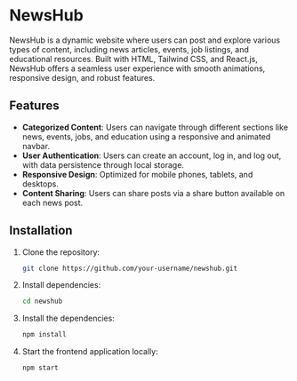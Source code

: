 


# NewsHub

NewsHub is a dynamic website where users can post and explore various types of content, including news articles, events, job listings, and educational resources. Built with HTML, Tailwind CSS, and React.js, NewsHub offers a seamless user experience with smooth animations, responsive design, and robust features.

## Features

- **Categorized Content**: Users can navigate through different sections like news, events, jobs, and education using a responsive and animated navbar.
- **User Authentication**: Users can create an account, log in, and log out, with data persistence through local storage.
- **Responsive Design**: Optimized for mobile phones, tablets, and desktops.
- **Content Sharing**: Users can share posts via a share button available on each news post.

## Installation

1. Clone the repository:
   ```sh
   git clone https://github.com/your-username/newshub.git
   
   ```
2. Install dependencies:
   ```sh
   cd newshub
   ```
3. Install the dependencies:
   ```sh
   npm install
   ```
4. Start the frontend application locally:
   ```sh
   npm start
   ```

